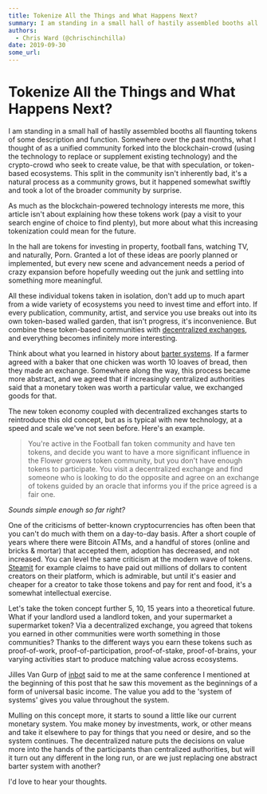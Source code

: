 ```yaml
---
title: Tokenize All the Things and What Happens Next?
summary: I am standing in a small hall of hastily assembled booths all flaunting tokens of some description and function. Somewhere over the past months, what I thought of as a unified community forked into the blockchain-crowd (using the technology to replace or supplement existing technology) and the crypto-crowd who seek to create value, be that with speculation, or token-based ecosystems. This split in the community isnt inherently bad, its a natural process as a community grows, but it happened some
authors:
  - Chris Ward (@chrischinchilla)
date: 2019-09-30
some_url: 
---
```


# Tokenize All the Things and What Happens Next?


I am standing in a small hall of hastily assembled booths all flaunting tokens of some description and function. Somewhere over the past months, what I thought of as a unified community forked into the blockchain-crowd (using the technology to replace or supplement existing technology) and the crypto-crowd who seek to create value, be that with speculation, or token-based ecosystems. This split in the community isn't inherently bad, it's a natural process as a community grows, but it happened somewhat swiftly and took a lot of the broader community by surprise.

As much as the blockchain-powered technology interests me more, this article isn't about explaining how these tokens work (pay a visit to your search engine of choice to find plenty), but more about what this increasing tokenization could mean for the future.

In the hall are tokens for investing in property, football fans, watching TV, and naturally, Porn. Granted a lot of these ideas are poorly planned or implemented, but every new scene and advancement needs a period of crazy expansion before hopefully weeding out the junk and settling into something more meaningful.

All these individual tokens taken in isolation, don't add up to much apart from a wide variety of ecosystems you need to invest time and effort into. If every publication, community, artist, and service you use breaks out into its own token-based walled garden, that isn't progress, it's inconvenience. But combine these token-based communities with [decentralized exchanges](https://dzone.com/articles/blockwatch-what-is-a-decentralized-exchange), and everything becomes infinitely more interesting.

Think about what you learned in history about [barter systems](https://en.wikipedia.org/wiki/Barter). If a farmer agreed with a baker that one chicken was worth 10 loaves of bread, then they made an exchange. Somewhere along the way, this process became more abstract, and we agreed that if increasingly centralized authorities said that a monetary token was worth a particular value, we exchanged goods for that.

The new token economy coupled with decentralized exchanges starts to reintroduce this old concept, but as is typical with new technology, at a speed and scale we've not seen before. Here's an example.

> You're active in the Football fan token community and have ten tokens, and decide you want to have a more significant influence in the Flower growers token community, but you don't have enough tokens to participate. You visit a decentralized exchange and find someone who is looking to do the opposite and agree on an exchange of tokens guided by an oracle that informs you if the price agreed is a fair one.

_Sounds simple enough so far right?_

One of the criticisms of better-known cryptocurrencies has often been that you can't do much with them on a day-to-day basis. After a short couple of years where there were Bitcoin ATMs, and a handful of stores (online and bricks & mortar) that accepted them, adoption has decreased, and not increased. You can level the same criticism at the modern wave of tokens. [Steamit](https://steemit.com/) for example claims to have paid out millions of dollars to content creators on their platform, which is admirable, but until it's easier and cheaper for a creator to take those tokens and pay for rent and food, it's a somewhat intellectual exercise.

Let's take the token concept further 5, 10, 15 years into a theoretical future. What if your landlord used a landlord token, and your supermarket a supermarket token? Via a decentralized exchange, you agreed that tokens you earned in other communities were worth something in those communities? Thanks to the different ways you earn these tokens such as proof-of-work, proof-of-participation, proof-of-stake, proof-of-brains, your varying activities start to produce matching value across ecosystems.

Jilles Van Gurp of [inbot](https://inbot.io) said to me at the same conference I mentioned at the beginning of this post that he saw this movement as the beginnings of a form of universal basic income. The value you add to the 'system of systems' gives you value throughout the system.

Mulling on this concept more, it starts to sound a little like our current monetary system. You make money by investments, work, or other means and take it elsewhere to pay for things that you need or desire, and so the system continues. The decentralized nature puts the decisions on value more into the hands of the participants than centralized authorities, but will it turn out any different in the long run, or are we just replacing one abstract barter system with another?

I'd love to hear your thoughts.
